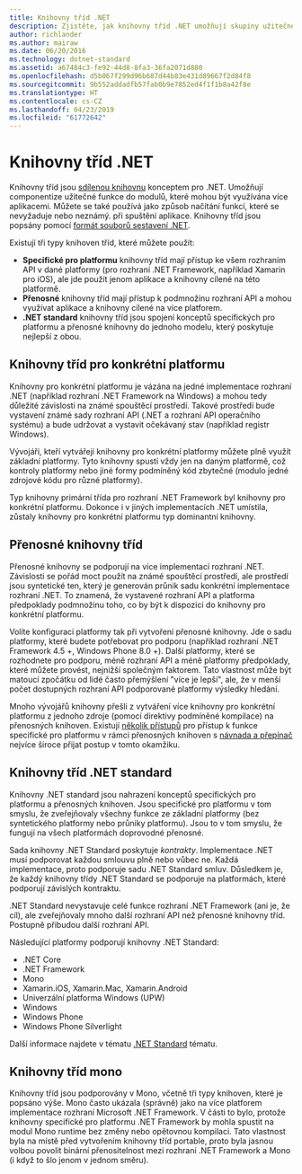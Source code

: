 ```yaml
---
title: Knihovny tříd .NET
description: Zjistěte, jak knihovny tříd .NET umožňují skupiny užitečné funkce do modulů, které mohou být využívána více aplikacemi.
author: richlander
ms.author: mairaw
ms.date: 06/20/2016
ms.technology: dotnet-standard
ms.assetid: a67484c3-fe92-44d8-8fa3-36fa2071d880
ms.openlocfilehash: d5b067f299d96b687d44b83e431d89667f2d84f8
ms.sourcegitcommit: 9b552addadfb57fab0b9e7852ed4f1f1b8a42f8e
ms.translationtype: HT
ms.contentlocale: cs-CZ
ms.lasthandoff: 04/23/2019
ms.locfileid: "61772642"
---
```

# <a name="net-class-libraries"></a>Knihovny tříd .NET

Knihovny tříd jsou [sdílenou knihovnu](https://en.wikipedia.org/wiki/Library_%28computing%29#Shared_libraries) konceptem pro .NET. Umožňují componentize užitečné funkce do modulů, které mohou být využívána více aplikacemi. Můžete se také používá jako způsob načítání funkcí, které se nevyžaduje nebo neznámý. při spuštění aplikace. Knihovny tříd jsou popsány pomocí [formát souborů sestavení .NET](assembly/file-format.md).

Existují tři typy knihoven tříd, které můžete použít:

* **Specifické pro platformu** knihovny tříd mají přístup ke všem rozhraním API v dané platformy (pro rozhraní .NET Framework, například Xamarin pro iOS), ale jde použít jenom aplikace a knihovny cílené na této platformě.
* **Přenosné** knihovny tříd mají přístup k podmnožinu rozhraní API a mohou využívat aplikace a knihovny cílené na více platforem.
* **.NET standard** knihovny tříd jsou spojení konceptů specifických pro platformu a přenosné knihovny do jednoho modelu, který poskytuje nejlepší z obou.

## <a name="platform-specific-class-libraries"></a>Knihovny tříd pro konkrétní platformu

Knihovny pro konkrétní platformu je vázána na jedné implementace rozhraní .NET (například rozhraní .NET Framework na Windows) a mohou tedy důležité závislosti na známé spouštěcí prostředí. Takové prostředí bude vystavení známé sady rozhraní API (.NET a rozhraní API operačního systému) a bude udržovat a vystavit očekávaný stav (například registr Windows).

Vývojáři, kteří vytvářejí knihovny pro konkrétní platformy můžete plně využít základní platformy. Tyto knihovny spustí vždy jen na daným platformě, což kontroly platformy nebo jiné formy podmíněný kód zbytečné (modulo jedné zdrojové kódu pro různé platformy).

Typ knihovny primární třída pro rozhraní .NET Framework byl knihovny pro konkrétní platformu. Dokonce i v jiných implementacích .NET umístila, zůstaly knihovny pro konkrétní platformu typ dominantní knihovny.

## <a name="portable-class-libraries"></a>Přenosné knihovny tříd

Přenosné knihovny se podporují na více implementací rozhraní .NET. Závislosti se pořád moct použít na známé spouštěcí prostředí, ale prostředí jsou syntetické ten, který je generován průnik sadu konkrétní implementace rozhraní .NET. To znamená, že vystavené rozhraní API a platforma předpoklady podmnožinu toho, co by být k dispozici do knihovny pro konkrétní platformu.

Volíte konfiguraci platformy tak při vytvoření přenosné knihovny. Jde o sadu platformy, které budete potřebovat pro podporu (například rozhraní .NET Framework 4.5 +, Windows Phone 8.0 +). Další platformy, které se rozhodnete pro podporu, méně rozhraní API a méně platformy předpoklady, které můžete provést, nejnižší společným faktorem. Tato vlastnost může být matoucí zpočátku od lidé často přemýšlení "více je lepší", ale, že v menší počet dostupných rozhraní API podporované platformy výsledky hledání.

Mnoho vývojářů knihovny přešli z vytváření více knihovny pro konkrétní platformu z jednoho zdroje (pomocí direktivy podmíněné kompilace) na přenosných knihoven. Existují [několik přístupů](https://blog.stephencleary.com/2012/11/portable-class-library-enlightenment.html) pro přístup k funkce specifické pro platformu v rámci přenosných knihoven s [návnada a přepínač](https://log.paulbetts.org/the-bait-and-switch-pcl-trick/) nejvíce široce přijat postup v tomto okamžiku.

## <a name="net-standard-class-libraries"></a>Knihovny tříd .NET standard

Knihovny .NET standard jsou nahrazení konceptů specifických pro platformu a přenosných knihoven. Jsou specifické pro platformu v tom smyslu, že zveřejňovaly všechny funkce ze základní platformy (bez syntetického platformy nebo průniky platformu). Jsou to v tom smyslu, že fungují na všech platformách doprovodné přenosné.

Sada knihovny .NET Standard poskytuje _kontrakty_. Implementace .NET musí podporovat každou smlouvu plně nebo vůbec ne. Každá implementace, proto podporuje sadu .NET Standard smluv. Důsledkem je, že každý knihovny třídy .NET Standard se podporuje na platformách, které podporují závislých kontraktu.

.NET Standard nevystavuje celé funkce rozhraní .NET Framework (ani je, že cíl), ale zveřejňovaly mnoho další rozhraní API než přenosné knihovny tříd. Postupně přibudou další rozhraní API.

Následující platformy podporují knihovny .NET Standard:

* .NET Core
* .NET Framework
* Mono
* Xamarin.iOS, Xamarin.Mac, Xamarin.Android
* Univerzální platforma Windows (UPW)
* Windows
* Windows Phone
* Windows Phone Silverlight

Další informace najdete v tématu [.NET Standard](net-standard.md) tématu.

## <a name="mono-class-libraries"></a>Knihovny tříd mono

Knihovny tříd jsou podporovány v Mono, včetně tři typy knihoven, které je popsáno výše. Mono často ukázala (správně) jako na více platforem implementace rozhraní Microsoft .NET Framework. V části to bylo, protože knihovny specifické pro platformu .NET Framework by mohla spustit na modul Mono runtime bez změny nebo opětovnou kompilaci. Tato vlastnost byla na místě před vytvořením knihovny tříd portable, proto byla jasnou volbou povolit binární přenositelnost mezi rozhraní .NET Framework a Mono (i když to šlo jenom v jednom směru).
